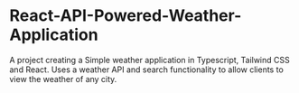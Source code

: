# React-API-Powered-Weather-Application
A project creating a Simple weather application in Typescript, Tailwind CSS and React. Uses a weather API and search functionality to allow clients to view the weather of any city.
